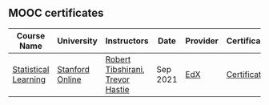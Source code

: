 ## MOOC certificates

Course Name | University | Instructors | Date | Provider | Certificate
---|---|---|---|---|---
[Statistical Learning][c1_link] | [Stanford Online][jhu] | [Robert Tibshirani][lrt], [Trevor Hastie][lth] | Sep 2021 | [EdX][edx] | [Certificate][c1_cert]

[lrt]: https://online.stanford.edu/instructors/robert-tibshirani
[lth]: https://online.stanford.edu/instructors/trevor-hastie
[jhu]: https://online.stanford.edu/
[edx]: https://courses.edx.org/
[c1_link]: https://www.edx.org/course/statistical-learning
[c1_cert]: https://courses.edx.org/certificates/24501feab8834c94a96eccd05137d3cc
